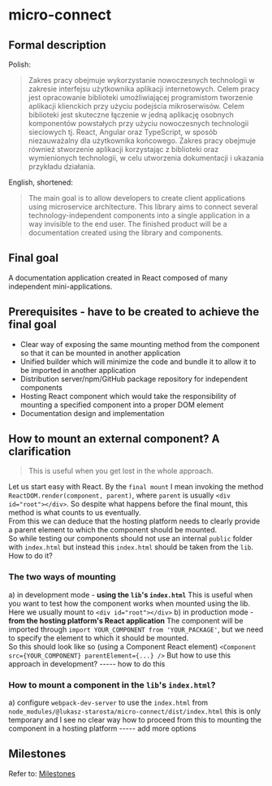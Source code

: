 # micro-connect

## Formal description
  
Polish:
> Zakres pracy obejmuje wykorzystanie nowoczesnych technologii w zakresie interfejsu użytkownika aplikacji internetowych. Celem pracy jest opracowanie biblioteki umożliwiającej programistom tworzenie aplikacji klienckich przy użyciu podejścia mikroserwisów. Celem biblioteki jest skuteczne łączenie w jedną aplikację osobnych komponentów powstałych przy użyciu nowoczesnych technologii sieciowych tj. React, Angular oraz TypeScript, w sposób niezauważalny dla użytkownika końcowego. Zakres pracy obejmuje również stworzenie aplikacji korzystając z biblioteki oraz wymienionych technologii, w celu utworzenia dokumentacji i ukazania przykładu działania.

English, shortened:  
> The main goal is to allow developers to create client applications using microservice architecture. This library aims to connect several technology-independent components into a single application in a way invisible to the end user. The finished product will be a documentation created using the library and components.

## Final goal

A documentation application created in React composed of many independent mini-applications.  

## Prerequisites - have to be created to achieve the final goal
- Clear way of exposing the same mounting method from the component so that it can be mounted in another application
- Unified builder which will minimize the code and bundle it to allow it to be imported in another application
- Distribution server/npm/GitHub package repository for independent components
- Hosting React component which would take the responsibility of mounting a specified component into a proper DOM element
- Documentation design and implementation

## How to mount an external component? A clarification

> This is useful when you get lost in the whole approach.  

Let us start easy with React. By the `final mount` I mean invoking the method `ReactDOM.render(component, parent)`, where `parent` is usually `<div id="root"></div>`. So despite what happens before the final mount, this method is what counts to us eventually.  
From this we can deduce that the hosting platform needs to clearly provide a parent element to which the component should be mounted.  
So while testing our components should not use an internal `public` folder with `index.html` but instead this `index.html` should be taken from the `lib`. How to do it?

### The two ways of mounting

a) in development mode - **using the `lib`'s `index.html`**
    This is useful when you want to test how the component works when mounted using the lib. Here we usually mount to `<div id="root"></div>`
b) in production mode - **from the hosting platform's React application**
    The component will be imported through `import YOUR_COMPONENT from 'YOUR_PACKAGE'`, but we need to specify the element to which it should be mounted.  
    So this should look like so (using a Component React element) `<Component src={YOUR_COMPONENT} parentElement={...} />`
    But how to use this approach in development?
----- how to do this
    
### How to mount a component in the `lib`'s `index.html`?
 
a) configure `webpack-dev-server` to use the `index.html` from `node_modules/@lukasz-starosta/micro-connect/dist/index.html`
    this is only temporary and I see no clear way how to proceed from this to mounting the component in a hosting platform
----- add more options

## Milestones
Refer to: [Milestones](https://github.com/lukasz-starosta/micro-connect/milestones)
